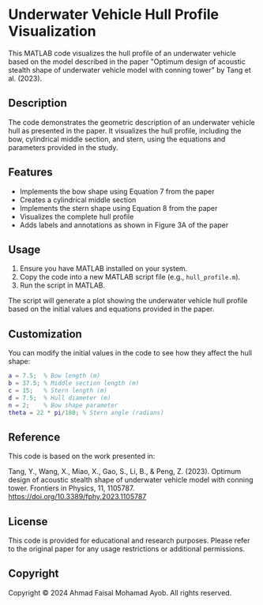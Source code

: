 # Underwater Vehicle Hull Profile Visualization

This MATLAB code visualizes the hull profile of an underwater vehicle based on the model described in the paper "Optimum design of acoustic stealth shape of underwater vehicle model with conning tower" by Tang et al. (2023).

## Description

The code demonstrates the geometric description of an underwater vehicle hull as presented in the paper. It visualizes the hull profile, including the bow, cylindrical middle section, and stern, using the equations and parameters provided in the study.

## Features

- Implements the bow shape using Equation 7 from the paper
- Creates a cylindrical middle section
- Implements the stern shape using Equation 8 from the paper
- Visualizes the complete hull profile
- Adds labels and annotations as shown in Figure 3A of the paper

## Usage

1. Ensure you have MATLAB installed on your system.
2. Copy the code into a new MATLAB script file (e.g., `hull_profile.m`).
3. Run the script in MATLAB.

The script will generate a plot showing the underwater vehicle hull profile based on the initial values and equations provided in the paper.

## Customization

You can modify the initial values in the code to see how they affect the hull shape:

```matlab
a = 7.5;  % Bow length (m)
b = 37.5; % Middle section length (m)
c = 15;   % Stern length (m)
d = 7.5;  % Hull diameter (m)
n = 2;    % Bow shape parameter
theta = 22 * pi/180; % Stern angle (radians)
```

## Reference

This code is based on the work presented in:

Tang, Y., Wang, X., Miao, X., Gao, S., Li, B., & Peng, Z. (2023). Optimum design of acoustic stealth shape of underwater vehicle model with conning tower. Frontiers in Physics, 11, 1105787. https://doi.org/10.3389/fphy.2023.1105787

## License

This code is provided for educational and research purposes. Please refer to the original paper for any usage restrictions or additional permissions.

## Copyright

Copyright © 2024 Ahmad Faisal Mohamad Ayob. All rights reserved.
